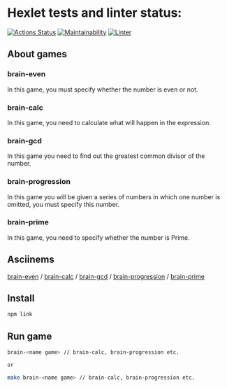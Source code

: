 # Hexlet tests and linter status:
[![Actions Status](https://github.com/Skenzi/frontend-project-lvl1/workflows/hexlet-check/badge.svg)](https://github.com/Skenzi/frontend-project-lvl1/actions)
[![Maintainability](https://api.codeclimate.com/v1/badges/a99a88d28ad37a79dbf6/maintainability)](https://codeclimate.com/github/Skenzi/frontend-project-lvl1)
[![Linter](https://github.com/Skenzi/frontend-project-lvl1/workflows/linter/badge.svg)](https://github.com/Skenzi/frontend-project-lvl1/actions)

## About games

### brain-even

In this game, you must specify whether the number is even or not.

### brain-calc

In this game, you need to calculate what will happen in the expression.

### brain-gcd

In this game you need to find out the greatest common divisor of the number.

### brain-progression

In this game you will be given a series of numbers in which one number is omitted, you must specify this number.

### brain-prime

In this game, you need to specify whether the number is Prime.

## Asciinems
<a href="https://asciinema.org/a/381090">brain-even</a> /
<a href="https://asciinema.org/a/381091">brain-calc</a> /
<a href="https://asciinema.org/a/381093">brain-gcd</a> /
<a href="https://asciinema.org/a/381094">brain-progression</a> /
<a href="https://asciinema.org/a/381092">brain-prime</a>

## Install

```sh
npm link
```

## Run game

```sh
brain-<name game> // brain-calc, brain-progression etc.

or

make brain-<name game> // brain-calc, brain-progression etc.
```
